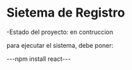 <h1>Sietema de Registro</h1>

-Estado del proyecto: en contruccion

para ejecutar el sistema, debe poner:

---npm install react---
